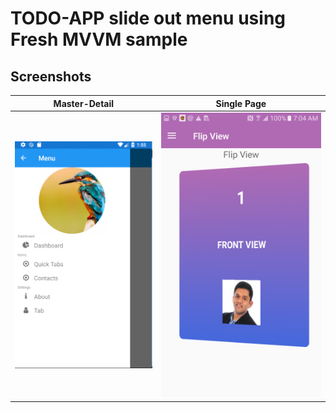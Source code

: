 # TODO-APP slide out menu using Fresh MVVM sample

## Screenshots 
| Master-Detail | Single Page |
| --- | --- |
| ![Slider Menu](Screenshots/Capture-1.PNG?raw=true "Slider menu") | ![Slider Menu](Screenshots/Capture-3.PNG?raw=true) |
